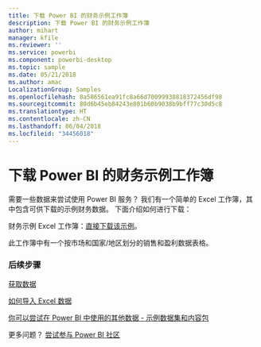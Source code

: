 ```yaml
---
title: 下载 Power BI 的财务示例工作簿
description: 下载 Power BI 的财务示例工作簿
author: mihart
manager: kfile
ms.reviewer: ''
ms.service: powerbi
ms.component: powerbi-desktop
ms.topic: sample
ms.date: 05/21/2018
ms.author: amac
LocalizationGroup: Samples
ms.openlocfilehash: 8a586561ea91fc8a66d70099938818372456df98
ms.sourcegitcommit: 80d6b45eb84243e801b60b9038b9bff77c30d5c8
ms.translationtype: HT
ms.contentlocale: zh-CN
ms.lasthandoff: 06/04/2018
ms.locfileid: "34456018"
---
```

# <a name="download-the-financial-sample-workbook-for-power-bi"></a>下载 Power BI 的财务示例工作簿
需要一些数据来尝试使用 Power BI 服务？ 我们有一个简单的 Excel 工作簿，其中包含可供下载的示例财务数据。  下面介绍如何进行下载：

财务示例 Excel 工作簿：[直接下载该示例](http://go.microsoft.com/fwlink/?LinkID=521962)。

此工作簿中有一个按市场和国家/地区划分的销售和盈利数据表格。

### <a name="next-steps"></a>后续步骤
[获取数据](service-get-data.md)

[如何导入 Excel 数据](service-excel-workbook-files.md)

[你可以尝试在 Power BI 中使用的其他数据 - 示例数据集和内容包](sample-datasets.md)

更多问题？ [尝试参与 Power BI 社区](http://community.powerbi.com/)

